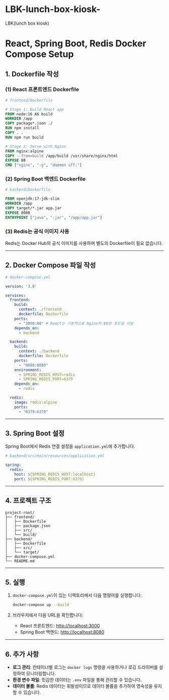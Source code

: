 # LBK-lunch-box-kiosk-
LBK(lunch box kiosk)

# React, Spring Boot, Redis Docker Compose Setup

## 1. Dockerfile 작성

### (1) React 프론트엔드 Dockerfile

```dockerfile
# frontend/Dockerfile

# Stage 1: Build React app
FROM node:16 AS build
WORKDIR /app
COPY package*.json ./
RUN npm install
COPY . .
RUN npm run build

# Stage 2: Serve with Nginx
FROM nginx:alpine
COPY --from=build /app/build /usr/share/nginx/html
EXPOSE 80
CMD ["nginx", "-g", "daemon off;"]
```

### (2) Spring Boot 백엔드 Dockerfile

```dockerfile
# backend/Dockerfile

FROM openjdk:17-jdk-slim
WORKDIR /app
COPY target/*.jar app.jar
EXPOSE 8080
ENTRYPOINT ["java", "-jar", "/app/app.jar"]
```

### (3) Redis는 공식 이미지 사용
Redis는 Docker Hub의 공식 이미지를 사용하며 별도의 Dockerfile이 필요 없습니다.

---

## 2. Docker Compose 파일 작성

```yaml
# docker-compose.yml

version: '3.8'

services:
  frontend:
    build:
      context: ./frontend
      dockerfile: Dockerfile
    ports:
      - "3000:80" # React는 기본적으로 Nginx의 80번 포트로 서빙
    depends_on:
      - backend

  backend:
    build:
      context: ./backend
      dockerfile: Dockerfile
    ports:
      - "8080:8080"
    environment:
      - SPRING_REDIS_HOST=redis
      - SPRING_REDIS_PORT=6379
    depends_on:
      - redis

  redis:
    image: redis:alpine
    ports:
      - "6379:6379"
```

---

## 3. Spring Boot 설정

Spring Boot에서 Redis 연결 설정을 `application.yml`에 추가합니다.

```yaml
# backend/src/main/resources/application.yml

spring:
  redis:
    host: ${SPRING_REDIS_HOST:localhost}
    port: ${SPRING_REDIS_PORT:6379}
```

---

## 4. 프로젝트 구조

```
project-root/
├── frontend/
│   ├── Dockerfile
│   ├── package.json
│   ├── src/
│   └── build/
├── backend/
│   ├── Dockerfile
│   ├── src/
│   └── target/
├── docker-compose.yml
└── README.md
```

---

## 5. 실행

1. `docker-compose.yml`이 있는 디렉토리에서 다음 명령어를 실행합니다:
   ```bash
   docker-compose up --build
   ```

2. 브라우저에서 다음 URL을 확인합니다:
   - React 프론트엔드: [http://localhost:3000](http://localhost:3000)
   - Spring Boot 백엔드: [http://localhost:8080](http://localhost:8080)

---

## 6. 추가 사항

- **로그 관리**: 컨테이너별 로그는 `docker logs` 명령을 사용하거나 로깅 드라이버를 설정하여 모니터링합니다.
- **환경 변수 파일**: 민감한 데이터는 `.env` 파일을 통해 관리할 수 있습니다.
- **데이터 볼륨**: Redis 데이터는 휘발성이므로 데이터 볼륨을 추가하여 영속성을 유지할 수 있습니다. 
